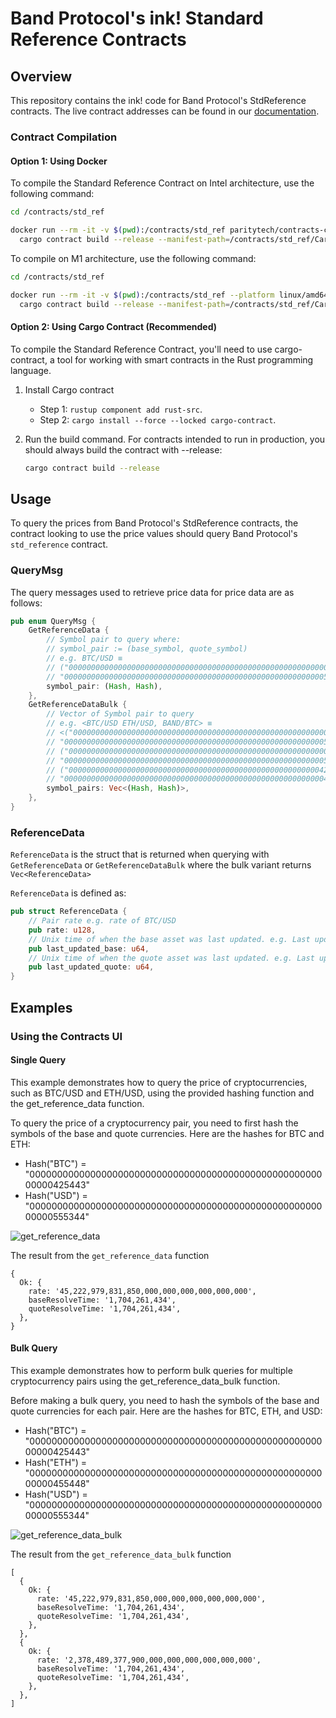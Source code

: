 # Band Protocol's ink! Standard Reference Contracts

## Overview

This repository contains the ink! code for Band Protocol's StdReference contracts. The live contract addresses can
be found in our [documentation](https://docs.bandchain.org/develop/supported-blockchains/).

### Contract Compilation

#### Option 1: Using Docker

To compile the Standard Reference Contract on Intel architecture, use the following command:

```bash
cd /contracts/std_ref

docker run --rm -it -v $(pwd):/contracts/std_ref paritytech/contracts-ci-linux \
  cargo contract build --release --manifest-path=/contracts/std_ref/Cargo.toml
```

To compile on M1 architecture, use the following command:

```bash
cd /contracts/std_ref

docker run --rm -it -v $(pwd):/contracts/std_ref --platform linux/amd64 paritytech/contracts-ci-linux \
  cargo contract build --release --manifest-path=/contracts/std_ref/Cargo.toml
```


#### Option 2: Using Cargo Contract (Recommended)

To compile the Standard Reference Contract, you'll need to use cargo-contract, a tool for working with smart contracts in the Rust programming language.

1. Install Cargo contract
   - Step 1: `rustup component add rust-src`.
   - Step 2: `cargo install --force --locked cargo-contract`.

2. Run the build command. For contracts intended to run in production, you should always build the contract with --release:

    ```bash
    cargo contract build --release
    ```

## Usage

To query the prices from Band Protocol's StdReference contracts, the contract looking to use the price values should query Band Protocol's `std_reference` contract.

### QueryMsg

The query messages used to retrieve price data for price data are as follows:

```rust
pub enum QueryMsg {
    GetReferenceData {
        // Symbol pair to query where:
        // symbol_pair := (base_symbol, quote_symbol)
        // e.g. BTC/USD ≡ 
        // ("0000000000000000000000000000000000000000000000000000000000425443",
        // "0000000000000000000000000000000000000000000000000000000000555344")
        symbol_pair: (Hash, Hash),
    },
    GetReferenceDataBulk {
        // Vector of Symbol pair to query
        // e.g. <BTC/USD ETH/USD, BAND/BTC> ≡ 
        // <("0000000000000000000000000000000000000000000000000000000000425443",
        // "0000000000000000000000000000000000000000000000000000000000555344"),
        // ("0000000000000000000000000000000000000000000000000000000000455448",
        // "0000000000000000000000000000000000000000000000000000000000555344"),
        // ("0000000000000000000000000000000000000000000000000000000042414e44",
        // "0000000000000000000000000000000000000000000000000000000000425443")>
        symbol_pairs: Vec<(Hash, Hash)>,
    },
}
```

### ReferenceData

`ReferenceData` is the struct that is returned when querying with `GetReferenceData` or `GetReferenceDataBulk` where the
bulk variant returns `Vec<ReferenceData>`

`ReferenceData` is defined as:

```rust
pub struct ReferenceData {
    // Pair rate e.g. rate of BTC/USD
    pub rate: u128,
    // Unix time of when the base asset was last updated. e.g. Last update time of BTC in Unix time
    pub last_updated_base: u64,
    // Unix time of when the quote asset was last updated. e.g. Last update time of USD in Unix time
    pub last_updated_quote: u64,
}
```

## Examples

### Using the Contracts UI

#### Single Query

This example demonstrates how to query the price of cryptocurrencies, such as BTC/USD and ETH/USD, using the provided hashing function and the get_reference_data function.

To query the price of a cryptocurrency pair, you need to first hash the symbols of the base and quote currencies. Here are the hashes for BTC and ETH:

- Hash("BTC") = "0000000000000000000000000000000000000000000000000000000000425443"
- Hash("USD") = "0000000000000000000000000000000000000000000000000000000000555344"


![get_reference_data](https://hackmd.io/_uploads/HkJYmjzOT.png)

The result from the `get_reference_data` function

```text
{
  Ok: {
    rate: '45,222,979,831,850,000,000,000,000,000,000',
    baseResolveTime: '1,704,261,434',
    quoteResolveTime: '1,704,261,434',
  },
}
```

#### Bulk Query

This example demonstrates how to perform bulk queries for multiple cryptocurrency pairs using the get_reference_data_bulk function.

Before making a bulk query, you need to hash the symbols of the base and quote currencies for each pair. Here are the hashes for BTC, ETH, and USD:

- Hash("BTC") = "0000000000000000000000000000000000000000000000000000000000425443"
- Hash("ETH") = "0000000000000000000000000000000000000000000000000000000000455448"
- Hash("USD") = "0000000000000000000000000000000000000000000000000000000000555344"

![get_reference_data_bulk](https://hackmd.io/_uploads/rJgDwif_T.png)

The result from the `get_reference_data_bulk` function

```text
[
  {
    Ok: {
      rate: '45,222,979,831,850,000,000,000,000,000,000',
      baseResolveTime: '1,704,261,434',
      quoteResolveTime: '1,704,261,434',
    },
  },
  {
    Ok: {
      rate: '2,378,489,377,900,000,000,000,000,000,000',
      baseResolveTime: '1,704,261,434',
      quoteResolveTime: '1,704,261,434',
    },
  },
]
```
